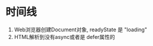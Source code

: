 # 时间线

1. Web浏览器创建Document对象, readyState 是  "loading"
2. HTML解析到没有async或者是 defer属性的<script>元素的时候， 它把这些元素添加到文档， 这些文档会同步执行
3. 如果async或者是 defer属性的<script>， 它下载， 但是不执行， 下载结束以后再开始执行
4. 文档解析完成以后， document.readState变成是  "interactive"
5. 所有的defer属性的脚本， 开始执行（按照申明的顺序）
6. Documenet对象开始出发 DOMContentLoaded事件 
7. 这个时候文档解析完成， 灯饰等其他， readState是 "complete"
8. 调用异步事件， 处理用户输入， 网络以及 计时器事件